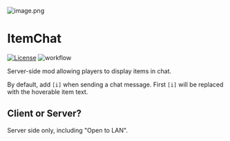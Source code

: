 ![image.png](https://s2.loli.net/2023/05/27/fYN5gFUWVqnXjhT.png)

# ItemChat
[![License](https://img.shields.io/github/license/Fallen-Breath/fabric-mod-template.svg)](http://www.gnu.org/licenses/lgpl-3.0.html)
![workflow](https://github.com/Alex3236/ItemChat/actions/workflows/gradle.yml/badge.svg)

Server-side mod allowing players to display items in chat.

By default, add `[i]` when sending a chat message. First `[i]` will be replaced with the hoverable item text.

## Client or Server?

Server side only, including "Open to LAN".